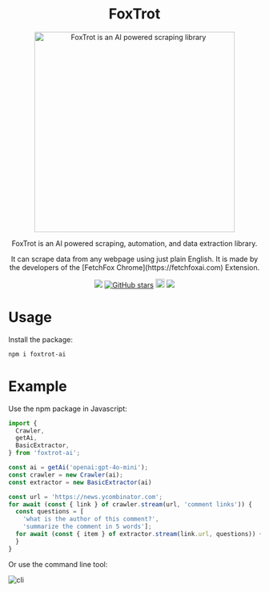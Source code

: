 <div align="center">
  <h1>FoxTrot</h1>
  <div><img width="400" alt="FoxTrot is an AI powered scraping library" src="https://github.com/user-attachments/assets/44c3731f-b919-4b82-89ae-c64cfd302f0f"></div>
  
  <p>FoxTrot is an AI powered scraping, automation, and data extraction library.</p>
  
  <p>It can scrape data from any webpage using just plain English. It is made by the developers of the [FetchFox Chrome](https://fetchfoxai.com) Extension</a>.</p>
</div>

<div align="center">
  
<a href="https://twitter.com/FetchFoxAI"><img src="https://img.shields.io/twitter/follow/FetchFoxAI?style=social"></a> [![GitHub stars](https://img.shields.io/github/stars/fetchfox/foxtrot.svg?style=social&label=Star)](https://github.com/fetchfox/foxtrot) <a href="https://badge.fury.io/js/foxtrot-ai"><img src="https://badge.fury.io/js/foxtrot-ai.svg" alt="npm version" height="18"></a> <a href="https://discord.gg/mM54bwdu59"><img src="https://img.shields.io/discord/1180618526436888586?label=discord&logo=discord&logoColor=white&style=flat"></a>

</div>

# Usage

Install the package:

```bash
npm i foxtrot-ai
```
# Example

Use the npm package in Javascript:

```javascript
import {
  Crawler,
  getAi,
  BasicExtractor,
} from 'foxtrot-ai';

const ai = getAi('openai:gpt-4o-mini');
const crawler = new Crawler(ai);
const extractor = new BasicExtractor(ai)

const url = 'https://news.ycombinator.com';
for await (const { link } of crawler.stream(url, 'comment links')) {
  const questions = [
    'what is the author of this comment?',
    'summarize the comment in 5 words'];
  for await (const { item } of extractor.stream(link.url, questions)) {
  }
}
```

Or use the command line tool:

![cli](https://github.com/user-attachments/assets/50e07613-7d31-4405-9c11-fe70febee0f7)
